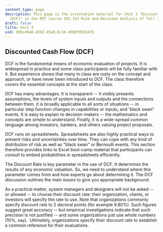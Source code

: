 ```yaml
---
content_type: page
description: This page is the orientation material for Unit 3 "Discounted Cash Flow
  (DCF)" in the MIT course IDS.333 Risk and Decision Analysis of fall 2021.
draft: false
title: Unit 3
uid: 99bc49a0-d592-45a8-8c16-e90bf055b47b
---
```

## Discounted Cash Flow (DCF)

DCF is the fundamental means of economic evaluation of projects. It is widespread in practice and some class participants will be fully familiar with it. But experience shows that many in class are rusty on the concept and approach, or have never been introduced to DCF. The class therefore covers the essential concepts at the start of the class.

DCF has many advantages. It is transparent -- it visibly presents assumptions, the levels of system inputs and outputs and the connections between them. it is broadly applicable to all sorts of situations -- in particular step function changes in capabilities or inputs, and 'black swan" events. It is easy to explain to decision-makers -- the mathematics and concepts are simple to understand. Finally, it is a wide-spread common language among investors, bankers, and others valuing project proposals.

DCF runs on spreadsheets. Spreadsheets are also highly practical ways to present risks and uncertainties over time. They can cope with any kind of distribution of risk as well as "black swan" or Bernoulli events. This section therefore provides links to Excel boot-camp material that participants can consult to embed probabilities in spreadsheets efficiently.

The Discount Rate is key parameter in the use of DCF. It determines the results of any economic valuation. So, we need to understand where this parameter comes from and how experts go about determining it. The DCF discussion outlines the main issues to give you appropriate background. 

As a practical matter, system managers and designers will not be asked -- or allowed -- to choose their discount rate: their organization, clients, or investors will specify the rate to use. Note that organizations commonly specify discount rate to 2 decimal points (for example 9.80%). Such figures suggest great accuracy -- but empirical investigations indicate that such precision is not justified -- and some organizations just use whole numbers (10%, say).  Ultimately, organizations specify their discount rate to establish a common reference for their evaluations.